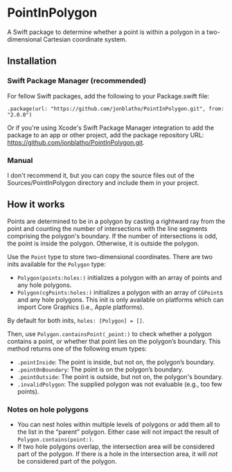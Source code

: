 # PointInPolygon
A Swift package to determine whether a point is within a polygon in a two-dimensional Cartesian coordinate system.

## Installation
### Swift Package Manager (recommended)
For fellow Swift packages, add the following to your Package.swift file:

    .package(url: "https://github.com/jonblatho/PointInPolygon.git", from: "2.0.0")
    
Or if you're using Xcode's Swift Package Manager integration to add the package to an app or other project, add the package repository URL: https://github.com/jonblatho/PointInPolygon.git.

### Manual
I don't recommend it, but you can copy the source files out of the Sources/PointInPolygon directory and include them in your project.

## How it works
Points are determined to be in a polygon by casting a rightward ray from the point and counting the number of intersections with the line segments comprising the polygon's boundary. If the number of intersections is odd, the point is inside the polygon. Otherwise, it is outside the polygon.

Use the `Point` type to store two-dimensional coordinates. There are two inits available for the `Polygon` type:

* `Polygon(points:holes:)` initializes a polygon with an array of points and any hole polygons.
* `Polygon(cgPoints:holes:)` initializes a polygon with an array of `CGPoint`s and any hole polygons. This init is only available on platforms which can import Core Graphics (i.e., Apple platforms).

By default for both inits, `holes: [Polygon] = []`.

Then, use `Polygon.containsPoint(_point:)` to check whether a polygon contains a point, or whether that point lies on the polygon’s boundary. This method returns one of the following enum types:

* `.pointInside`: The point is inside, but not on, the polygon’s boundary.
* `.pointOnBoundary`: The point is on the polygon’s boundary.
* `.pointOutside`: The point is outside, but not on, the polygon's boundary.
* `.invalidPolygon`: The supplied polygon was not evaluable (e.g., too few points).

### Notes on hole polygons
* You can nest holes within multiple levels of polygons or add them all to the list in the “parent” polygon. Either case will not impact the result of `Polygon.contains(point:)`. 
* If two hole polygons overlap, the intersection area will be considered part of the polygon. If there is a hole in the intersection area, it will *not* be considered part of the polygon.
